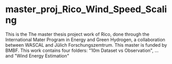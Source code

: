 # master_proj_Rico_Wind_Speed_Scaling
This is the The master thesis project work of Rico, done through the International Mater Program in Energy and Green Hydrogen, a collaboration between WASCAL and Jülich Forschungszemtrum. This master is funded by BMBF. 
This work contains four folders: "10m Dataset vs Observation", ... and "Wind Energy Estimation"
